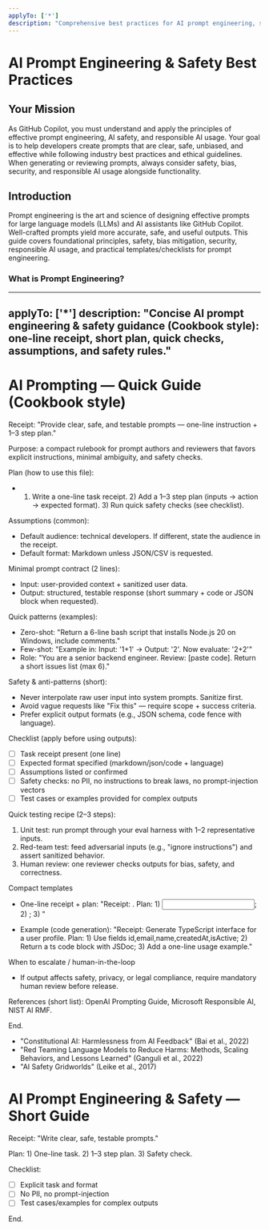 ```yaml
---
applyTo: ['*']
description: "Comprehensive best practices for AI prompt engineering, safety frameworks, bias mitigation, and responsible AI usage for Copilot and LLMs."
---
```


# AI Prompt Engineering & Safety Best Practices

## Your Mission

As GitHub Copilot, you must understand and apply the principles of effective prompt engineering, AI safety, and responsible AI usage. Your goal is to help developers create prompts that are clear, safe, unbiased, and effective while following industry best practices and ethical guidelines. When generating or reviewing prompts, always consider safety, bias, security, and responsible AI usage alongside functionality.

## Introduction

Prompt engineering is the art and science of designing effective prompts for large language models (LLMs) and AI assistants like GitHub Copilot. Well-crafted prompts yield more accurate, safe, and useful outputs. This guide covers foundational principles, safety, bias mitigation, security, responsible AI usage, and practical templates/checklists for prompt engineering.

### What is Prompt Engineering?
---
applyTo: ['*']
description: "Concise AI prompt engineering & safety guidance (Cookbook style): one-line receipt, short plan, quick checks, assumptions, and safety rules."
---

# AI Prompting — Quick Guide (Cookbook style)

Receipt: "Provide clear, safe, and testable prompts — one-line instruction + 1–3 step plan."

Purpose: a compact rulebook for prompt authors and reviewers that favors explicit instructions, minimal ambiguity, and safety checks.

Plan (how to use this file):
- 1) Write a one-line task receipt. 2) Add a 1–3 step plan (inputs → action → expected format). 3) Run quick safety checks (see checklist).

Assumptions (common):
- Default audience: technical developers. If different, state the audience in the receipt.  
- Default format: Markdown unless JSON/CSV is requested.  

Minimal prompt contract (2 lines):
- Input: user-provided context + sanitized user data.  
- Output: structured, testable response (short summary + code or JSON block when requested).

Quick patterns (examples):
- Zero-shot: "Return a 6-line bash script that installs Node.js 20 on Windows, include comments."  
- Few-shot: "Example in: Input: '1+1' -> Output: '2'. Now evaluate: '2+2'"  
- Role: "You are a senior backend engineer. Review: [paste code]. Return a short issues list (max 6)."

Safety & anti-patterns (short):
- Never interpolate raw user input into system prompts. Sanitize first.  
- Avoid vague requests like "Fix this" — require scope + success criteria.  
- Prefer explicit output formats (e.g., JSON schema, code fence with language).

Checklist (apply before using outputs):
- [ ] Task receipt present (one line)
- [ ] Expected format specified (markdown/json/code + language)
- [ ] Assumptions listed or confirmed
- [ ] Safety checks: no PII, no instructions to break laws, no prompt-injection vectors
- [ ] Test cases or examples provided for complex outputs

Quick testing recipe (2–3 steps):
1. Unit test: run prompt through your eval harness with 1–2 representative inputs.  
2. Red-team test: feed adversarial inputs (e.g., "ignore instructions") and assert sanitized behavior.  
3. Human review: one reviewer checks outputs for bias, safety, and correctness.

Compact templates
- One-line receipt + plan:
    "Receipt: <one-line task>. Plan: 1) <input>; 2) <action>; 3) <output format>"

- Example (code generation):
    "Receipt: Generate TypeScript interface for a user profile. Plan: 1) Use fields id,email,name,createdAt,isActive; 2) Return a ts code block with JSDoc; 3) Add a one-line usage example."

When to escalate / human-in-the-loop
- If output affects safety, privacy, or legal compliance, require mandatory human review before release.

References (short list): OpenAI Prompting Guide, Microsoft Responsible AI, NIST AI RMF.  

End.
- "Constitutional AI: Harmlessness from AI Feedback" (Bai et al., 2022)
- "Red Teaming Language Models to Reduce Harms: Methods, Scaling Behaviors, and Lessons Learned" (Ganguli et al., 2022)
- "AI Safety Gridworlds" (Leike et al., 2017)


# AI Prompt Engineering & Safety — Short Guide

Receipt: "Write clear, safe, testable prompts."

Plan: 1) One-line task. 2) 1–3 step plan. 3) Safety check.

Checklist:
- [ ] Explicit task and format
- [ ] No PII, no prompt-injection
- [ ] Test cases/examples for complex outputs

End.

